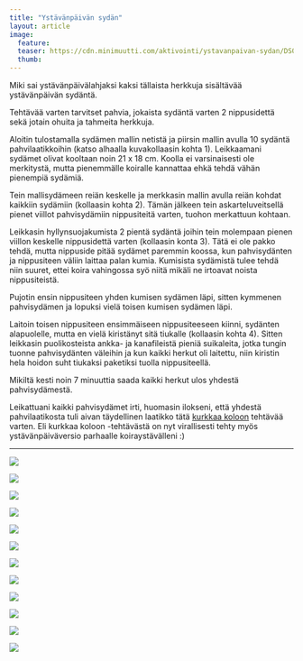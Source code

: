 ```yaml
---
title: "Ystävänpäivän sydän"
layout: article
image:
  feature:
  teaser: https://cdn.minimuutti.com/aktivointi/ystavanpaivan-sydan/DS04759-245px.jpg
  thumb:
---
```


Miki sai ystävänpäivälahjaksi kaksi tällaista herkkuja sisältävää ystävänpäivän sydäntä.

Tehtävää varten tarvitset pahvia, jokaista sydäntä varten 2 nippusidettä sekä jotain ohuita ja tahmeita herkkuja.

Aloitin tulostamalla sydämen mallin netistä ja piirsin mallin avulla 10 sydäntä pahvilaatikkoihin (katso alhaalla kuvakollaasin kohta 1). Leikkaamani sydämet olivat kooltaan noin 21 x 18 cm. Koolla ei varsinaisesti ole merkitystä, mutta pienemmälle koiralle kannattaa ehkä tehdä vähän pienempiä sydämiä.

Tein mallisydämeen reiän keskelle ja merkkasin mallin avulla reiän kohdat kaikkiin sydämiin (kollaasin kohta 2). Tämän jälkeen tein askarteluveitsellä pienet viillot pahvisydämiin nippusiteitä varten, tuohon merkattuun kohtaan.

Leikkasin hyllynsuojakumista 2 pientä sydäntä joihin tein molempaan pienen viillon keskelle nippusidettä varten (kollaasin konta 3). Tätä ei ole pakko tehdä, mutta nippuside pitää sydämet paremmin koossa, kun pahvisydänten ja nippusiteen väliin laittaa palan kumia. Kumisista sydämistä tulee tehdä niin suuret, ettei koira vahingossa syö niitä mikäli ne irtoavat noista nippusiteistä.

Pujotin ensin nippusiteen yhden kumisen sydämen läpi, sitten kymmenen pahvisydämen ja lopuksi vielä toisen kumisen sydämen läpi.

Laitoin toisen nippusiteen ensimmäiseen nippusiteeseen kiinni, sydänten alapuolelle, mutta en vielä kiristänyt sitä tiukalle (kollaasin kohta 4). Sitten leikkasin puolikosteista ankka- ja kanafileistä pieniä suikaleita, jotka tungin tuonne pahvisydänten väleihin ja kun kaikki herkut oli laitettu, niin kiristin hela hoidon suht tiukaksi paketiksi tuolla nippusiteellä.

Mikiltä kesti noin 7 minuuttia saada kaikki herkut ulos yhdestä pahvisydämestä.

Leikattuani kaikki pahvisydämet irti, huomasin ilokseni, että yhdestä pahvilaatikosta tuli aivan täydellinen laatikko tätä [kurkkaa koloon](/aktivointi/kurkkaa-koloon/) tehtävää varten. Eli kurkkaa koloon -tehtävästä on nyt virallisesti tehty myös ystävänpäiväversio parhaalle koiraystävälleni :)

---

![](https://cdn.minimuutti.com/aktivointi/ystavanpaivan-sydan/DS04772-800px.jpg)

![](https://cdn.minimuutti.com/aktivointi/ystavanpaivan-sydan/DS04779-800px.jpg)

![](https://cdn.minimuutti.com/aktivointi/ystavanpaivan-sydan/DS04813-800px.jpg)

![](https://cdn.minimuutti.com/aktivointi/ystavanpaivan-sydan/DS04904-800px.jpg)

![](https://cdn.minimuutti.com/aktivointi/ystavanpaivan-sydan/DS04910-800px.jpg)

![](https://cdn.minimuutti.com/aktivointi/ystavanpaivan-sydan/DS05004-800px.jpg)

![](https://cdn.minimuutti.com/aktivointi/ystavanpaivan-sydan/DS05109-800px.jpg)

![](https://cdn.minimuutti.com/aktivointi/ystavanpaivan-sydan/DS05163-800px.jpg)

![](https://cdn.minimuutti.com/aktivointi/ystavanpaivan-sydan/DS05239-800px.jpg)

![](https://cdn.minimuutti.com/aktivointi/ystavanpaivan-sydan/sydankollaasi-800px.jpg)

![](https://cdn.minimuutti.com/aktivointi/ystavanpaivan-sydan/DS04759-800px.jpg)

![](https://cdn.minimuutti.com/aktivointi/kurkkaa-koloon/DS04011-800px.jpg)
